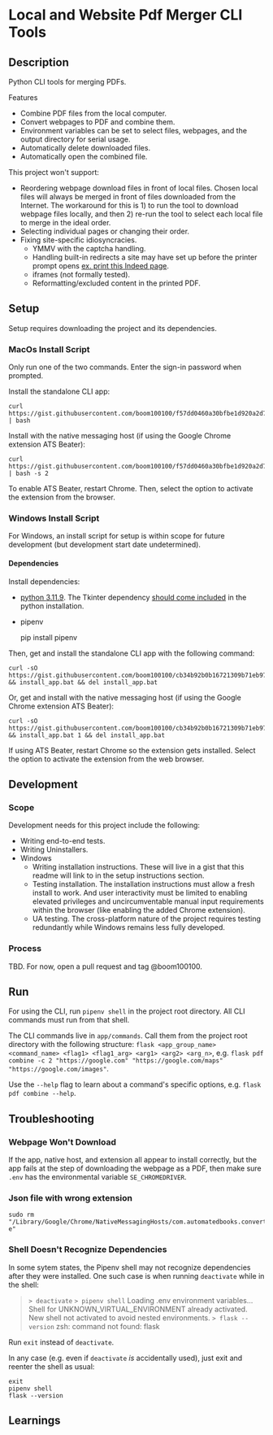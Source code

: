 # Local and Website Pdf Merger CLI Tools

## Description

Python CLI tools for merging PDFs.

Features
- Combine PDF files from the local computer.
- Convert webpages to PDF and combine them.
- Environment variables can be set to select files, webpages, and the output directory for serial usage.
- Automatically delete downloaded files.
- Automatically open the combined file.

This project won't support:

- Reordering webpage download files in front of local files. Chosen local files will always be merged in front of files downloaded from the Internet. The workaround for this is 1) to run the tool to download webpage files locally, and then 2) re-run the tool to select each local file to merge in the ideal order.
- Selecting individual pages or changing their order.
- Fixing site-specific idiosyncracies.
  - YMMV with the captcha handling.
  - Handling built-in redirects a site may have set up before the printer prompt opens [ex. print this Indeed page](https://www.indeed.com/jobs?q=sm&l=New+York%2C+NY&from=searchOnHP&vjk=0bf7023a2547e8c8).
  - iframes (not formally tested).
  - Reformatting/excluded content in the printed PDF.

## Setup

Setup requires downloading the project and its dependencies.

### MacOs Install Script
Only run one of the two commands. Enter the sign-in password when prompted.

Install the standalone CLI app:

    curl https://gist.githubusercontent.com/boom100100/f57dd0460a30bfbe1d920a2d7322d84c/raw/0f59590337cac83addcbb26748f4bfb11f3858ec/install_pdf_combiner.sh | bash

Install with the native messaging host (if using the Google Chrome extension ATS Beater):

    curl https://gist.githubusercontent.com/boom100100/f57dd0460a30bfbe1d920a2d7322d84c/raw/0f59590337cac83addcbb26748f4bfb11f3858ec/install_pdf_combiner.sh | bash -s 2
<!-- NOTE: if another native messaging host is added, this arg can represent a specific one instead of the script just checking for its presence -->

To enable ATS Beater, restart Chrome. Then, select the option to activate the extension from the browser.


### Windows Install Script

For Windows, an install script for setup is within scope for future development (but development start date undetermined).

#### Dependencies
Install dependencies:

- [python 3.11.9](https://www.python.org/downloads/release/python-3119/). The Tkinter dependency [should come included](https://tkdocs.com/tutorial/install.html#installwin) in the python installation.
- pipenv

    pip install pipenv
<!-- TODO: must test this setup. -->
<!-- TODO: must script this setup. -->

Then, get and install the standalone CLI app with the following command:

    curl -sO https://gist.githubusercontent.com/boom100100/cb34b92b0b16721309b71eb972c2c010/raw/25fb74aaaea55c513b21fde066a6d61fab7fd055/install_app.bat && install_app.bat && del install_app.bat ⁠

Or, get and install with the native messaging host (if using the Google Chrome extension ATS Beater):

    curl -sO https://gist.githubusercontent.com/boom100100/cb34b92b0b16721309b71eb972c2c010/raw/25fb74aaaea55c513b21fde066a6d61fab7fd055/install_app.bat && install_app.bat 1 && del install_app.bat ⁠

If using ATS Beater, restart Chrome so the extension gets installed. Select the option to activate the extension from the web browser.


## Development
### Scope
Development needs for this project include the following:

- Writing end-to-end tests.
- Writing Uninstallers.
- Windows
  - Writing installation instructions. These will live in a gist that this readme will link to in the setup instructions section.
  - Testing installation. The installation instructions must allow a fresh install to work. And user interactivity must be limited to enabling elevated privileges and uncircumventable manual input requirements within the browser (like enabling the added Chrome extension).
  - UA testing. The cross-platform nature of the project requires testing redundantly while Windows remains less fully developed.

### Process
TBD. For now, open a pull request and tag @boom100100.

## Run
For using the CLI, run `pipenv shell` in the project root directory. All CLI commands must run from that shell.

The CLI commands live in `app/commands`. Call them from the project root directory with the following structure: `flask <app_group_name> <command_name> <flag1> <flag1_arg> <arg1> <arg2> <arg_n>`, e.g. `flask pdf combine -c 2 "https://google.com" "https://google.com/maps" "https://google.com/images"`. 

Use the `--help` flag to learn about a command's specific options, e.g. `flask pdf combine --help`.


## Troubleshooting

### Webpage Won't Download
If the app, native host, and extension all appear to install correctly, but the app fails at the step of downloading the webpage as a PDF, then make sure `.env` has the environmental variable `SE_CHROMEDRIVER`.

### Json file with wrong extension

    sudo rm "/Library/Google/Chrome/NativeMessagingHosts/com.automatedbooks.convert_and_combine_pdfs.json-e"


### Shell Doesn't Recognize Dependencies

In some sytem states, the Pipenv shell may not recognize dependencies after they were installed. One such case is when running `deactivate` while in the shell:

> `> deactivate`
> `> pipenv shell`
> Loading .env environment variables...
> Shell for UNKNOWN_VIRTUAL_ENVIRONMENT already activated.
> New shell not activated to avoid nested environments.
> `> flask --version`
> zsh: command not found: flask

Run `exit` instead of `deactivate`.

In any case (e.g. even if `deactivate` *is* accidentally used), just exit and reenter the shell as usual:

```
exit 
pipenv shell
flask --version
```

## Learnings
